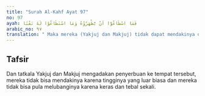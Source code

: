 ```yaml
---
title: "Surah Al-Kahf Ayat 97"
no: 97
ayah: فَمَا اسْطَاعُوْٓا اَنْ يَّظْهَرُوْهُ وَمَا اسْتَطَاعُوْا لَهٗ نَقْبًا 
arabic_no: ٩٧
translation: " Maka mereka (Yakjuj dan Makjuj) tidak dapat mendakinya dan tidak dapat (pula) melubanginya."
---
```


## Tafsir

Dan tatkala Yakjuj dan Makjuj mengadakan penyerbuan ke tempat tersebut, mereka tidak bisa mendakinya karena tingginya yang luar biasa dan mereka tidak bisa pula melubanginya karena keras dan tebal sekali.